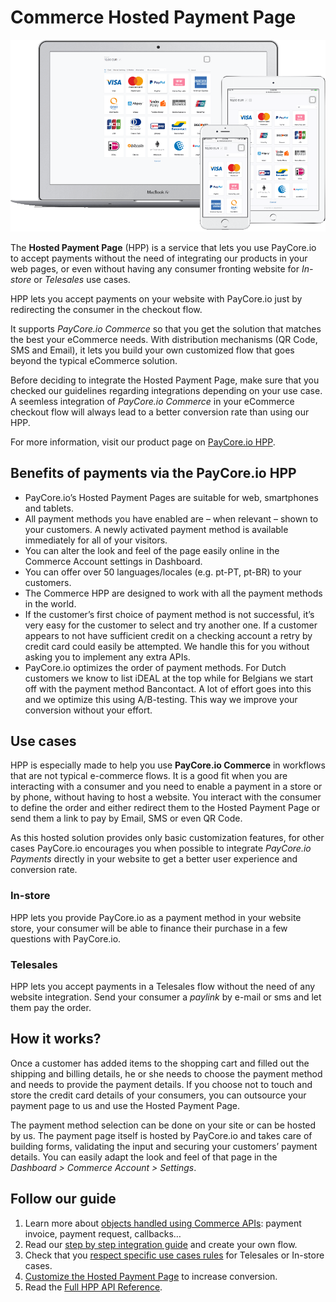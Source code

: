 # Commerce Hosted Payment Page

![HPP Preview](images/hpp-preview.png)

The  **Hosted Payment Page**  (HPP) is a service that lets you use PayCore.io to accept payments without the need of integrating our products in your web pages, or even without having any consumer fronting website for  _In-store_  or  _Telesales_  use cases.

HPP lets you accept payments on your website with PayCore.io just by redirecting the consumer in the checkout flow.

It supports  _PayCore.io Commerce_  so that you get the solution that matches the best your eCommerce needs. With distribution mechanisms (QR Code, SMS and Email), it lets you build your own customized flow that goes beyond the typical eCommerce solution.

Before deciding to integrate the Hosted Payment Page, make sure that you checked our guidelines regarding integrations depending on your use case. A seemless integration of _PayCore.io Commerce_ in your eCommerce checkout flow will always lead to a better conversion rate than using our HPP.

For more information, visit our product page on [PayCore.io HPP](https://paycore.io/payment-gateway/checkout/).

## Benefits of payments via the PayCore.io HPP

-   PayCore.io’s Hosted Payment Pages are suitable for web, smartphones and tablets.
-   All payment methods you have enabled are – when relevant – shown to your customers. A newly activated payment method is available immediately for all of your visitors.
-   You can alter the look and feel of the page easily online in the Commerce Account settings in Dashboard.
-   You can offer over 50 languages/locales (e.g. pt-PT, pt-BR) to your customers.
-   The Commerce HPP are designed to work with all the payment methods in the world.
-   If the customer’s first choice of payment method is not successful, it’s very easy for the customer to select and try another one. If a customer appears to not have sufficient credit on a checking account a retry by credit card could easily be attempted. We handle this for you without asking you to implement any extra APIs.
-   PayCore.io optimizes the order of payment methods. For Dutch customers we know to list iDEAL at the top while for Belgians we start off with the payment method Bancontact. A lot of effort goes into this and we optimize this using A/B-testing. This way we improve your conversion without your effort.

## Use cases

HPP is especially made to help you use  **PayCore.io Commerce**  in workflows that are not typical e-commerce flows. It is a good fit when you are interacting with a consumer and you need to enable a payment in a store or by phone, without having to host a website. You interact with the consumer to define the order and either redirect them to the Hosted Payment Page or send them a link to pay by Email, SMS or even QR Code.

As this hosted solution provides only basic customization features, for other cases PayCore.io encourages you when possible to integrate  _PayCore.io Payments_  directly in your website to get a better user experience and conversion rate.

### In-store

HPP lets you provide PayCore.io as a payment method in your website store, your consumer will be able to finance their purchase in a few questions with PayCore.io.

### Telesales

HPP lets you accept payments in a Telesales flow without the need of any website integration. Send your consumer a _paylink_ by e-mail or sms and let them pay the order.


## How it works?

Once a customer has added items to the shopping cart and filled out the shipping and billing details, he or she needs to choose the payment method and needs to provide the payment details. If you choose not to touch and store the credit card details of your consumers, you can outsource your payment page to us and use the Hosted Payment Page.

The payment method selection can be done on your site or can be hosted by us. The payment page itself is hosted by PayCore.io and takes care of building forms, validating the input and securing your customers’ payment details. You can easily adapt the look and feel of that page in the _Dashboard > Commerce Account > Settings_.


## Follow our guide

1.  Learn more about  [objects handled using Commerce APIs](/products/hpp/integration-overview): payment invoice, payment request, callbacks…
2.  Read our  [step by step integration guide](/products/hpp/integration-guide)  and create your own flow.
3.  Check that you  [respect specific use cases rules](/products/hpp/use-cases)  for Telesales or In-store cases.
4.  [Customize the Hosted Payment Page](/products/hpp/customization)  to increase conversion.
5.  Read the  [Full HPP API Reference](/integration/api-references/).